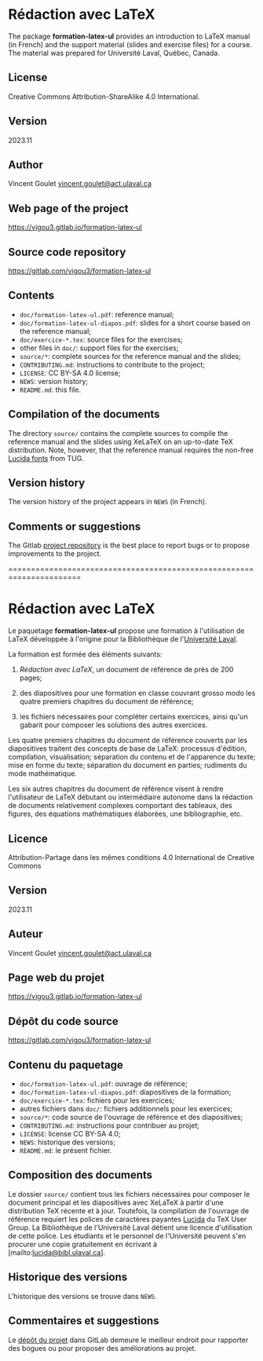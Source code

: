 # Rédaction avec LaTeX

The package **formation-latex-ul** provides an introduction to LaTeX
manual (in French) and the support material (slides and exercise
files) for a course. The material was prepared for Université Laval,
Québec, Canada.

## License

Creative Commons Attribution-ShareAlike 4.0 International.

## Version

2023.11

## Author

Vincent Goulet <vincent.goulet@act.ulaval.ca>

## Web page of the project

https://vigou3.gitlab.io/formation-latex-ul

## Source code repository

https://gitlab.com/vigou3/formation-latex-ul

## Contents

- `doc/formation-latex-ul.pdf`: reference manual;
- `doc/formation-latex-ul-diapos.pdf`: slides for a short course based
  on the reference manual;
- `doc/exercice-*.tex`: source files for the exercises;
- other files in `doc/`: support files for the exercises;
- `source/*`: complete sources for the reference manual and the
  slides;
- `CONTRIBUTING.md`: instructions to contribute to the project;
- `LICENSE`: CC BY-SA 4.0 license;
- `NEWS`: version history;
- `README.md`: this file.

## Compilation of the documents

The directory `source/` contains the complete sources to compile the
reference manual and the slides using XeLaTeX on an up-to-date TeX
distribution. Note, however, that the reference manual requires the
non-free [Lucida fonts](https://tug.org/store/lucida/) from TUG.

## Version history

The version history of the project appears in `NEWS` (in French).

## Comments or suggestions

The Gitlab [project repository](https://gitlab.com/vigou3/formation-latex-ul)
is the best place to report bugs or to propose improvements to the 
project.

======================================================================

# Rédaction avec LaTeX

Le paquetage **formation-latex-ul** propose une formation à
l'utilisation de LaTeX développée à l'origine pour la Bibliothèque de
l'[Université Laval](https://www.ulaval.ca).

La formation est formée des éléments suivants:

1. *Rédaction avec LaTeX*, un document de référence de près de
   200 pages;

2. des diapositives pour une formation en classe couvrant grosso modo
   les quatre premiers chapitres du document de référence;

3. les fichiers nécessaires pour compléter certains exercices, ainsi
   qu'un gabarit pour composer les solutions des autres exercices.

Les quatre premiers chapitres du document de référence couverts par
les diapositives traitent des concepts de base de LaTeX: processus
d'édition, compilation, visualisation; séparation du contenu et de
l'apparence du texte; mise en forme du texte; séparation du document
en parties; rudiments du mode mathématique.

Les six autres chapitres du document de référence visent à rendre
l'utilisateur de LaTeX débutant ou intermédiaire autonome dans la
rédaction de documents relativement complexes comportant des tableaux,
des figures, des équations mathématiques élaborées, une bibliographie,
etc.

## Licence

Attribution-Partage dans les mêmes conditions 4.0 International de
Creative Commons

## Version

2023.11

## Auteur

Vincent Goulet <vincent.goulet@act.ulaval.ca>

## Page web du projet

https://vigou3.gitlab.io/formation-latex-ul

## Dépôt du code source

https://gitlab.com/vigou3/formation-latex-ul

## Contenu du paquetage

- `doc/formation-latex-ul.pdf`: ouvrage de référence;
- `doc/formation-latex-ul-diapos.pdf`: diapositives de la formation;
- `doc/exercice-*.tex`: fichiers pour les exercices;
- autres fichiers dans `doc/`: fichiers additionnels pour les
  exercices;
- `source/*`: code source de l'ouvrage de référence et des
  diapositives;
- `CONTRIBUTING.md`: instructions pour contribuer au projet;
- `LICENSE`: license CC BY-SA 4.0;
- `NEWS`: historique des versions;
- `README.md`: le présent fichier.

## Composition des documents

Le dossier `source/` contient tous les fichiers nécessaires pour
composer le document principal et les diapositives avec XeLaTeX à
partir d'une distribution TeX récente et à jour. Toutefois, la
compilation de l'ouvrage de référence requiert les polices de
caractères payantes [Lucida](https://tug.org/store/lucida/) du TeX
User Group. La Bibliothèque de l'Université Laval détient une licence
d'utilisation de cette police. Les étudiants et le personnel de
l'Université peuvent s'en procurer une copie gratuitement en écrivant
à [mailto:lucida@bibl.ulaval.ca].

## Historique des versions

L'historique des versions se trouve dans `NEWS`.

## Commentaires et suggestions

Le [dépôt du projet](https://gitlab.com/vigou3/formation-latex-ul)
dans GitLab demeure le meilleur endroit pour rapporter des bogues ou
pour proposer des améliorations au projet.
